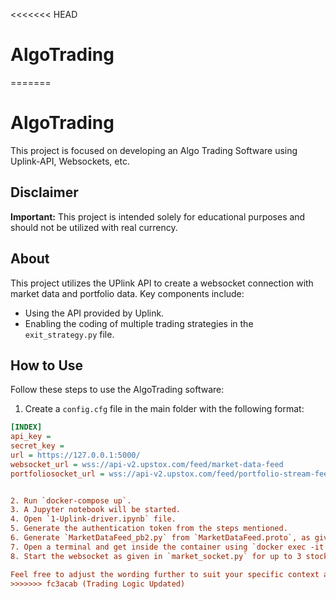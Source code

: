 <<<<<<< HEAD
# AlgoTrading
=======
# AlgoTrading

This project is focused on developing an Algo Trading Software using Uplink-API, Websockets, etc.

## Disclaimer

**Important:** This project is intended solely for educational purposes and should not be utilized with real currency.

## About

This project utilizes the UPlink API to create a websocket connection with market data and portfolio data. Key components include:

- Using the API provided by Uplink.
- Enabling the coding of multiple trading strategies in the `exit_strategy.py` file.

## How to Use

Follow these steps to use the AlgoTrading software:

1. Create a `config.cfg` file in the main folder with the following format:

```ini
[INDEX]
api_key =
secret_key =
url = https://127.0.0.1:5000/
websocket_url = wss://api-v2.upstox.com/feed/market-data-feed
portfoliosocket_url = wss://api-v2.upstox.com/feed/portfolio-stream-feed


2. Run `docker-compose up`.
3. A Jupyter notebook will be started.
4. Open `1-Uplink-driver.ipynb` file.
5. Generate the authentication token from the steps mentioned.
6. Generate `MarketDataFeed_pb2.py` from `MarketDataFeed.proto`, as given in the code.
7. Open a terminal and get inside the container using `docker exec -it container_id /bin/bash`.
8. Start the websocket as given in `market_socket.py` for up to 3 stocks or indices.

Feel free to adjust the wording further to suit your specific context and tone. Save this content in a Markdown (.md) file for use as your project's README.
>>>>>>> fc3acab (Trading Logic Updated)
